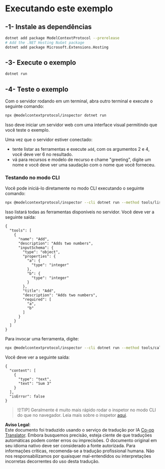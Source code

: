 <!--
CO_OP_TRANSLATOR_METADATA:
{
  "original_hash": "d1954cd45a2563dfea43bfe48cccb0c8",
  "translation_date": "2025-05-17T09:08:57+00:00",
  "source_file": "03-GettingStarted/01-first-server/solution/dotnet/README.md",
  "language_code": "br"
}
-->
# Executando este exemplo

## -1- Instale as dependências

```bash
dotnet add package ModelContextProtocol --prerelease
# Add the .NET Hosting NuGet package
dotnet add package Microsoft.Extensions.Hosting
```

## -3- Execute o exemplo

```bash
dotnet run
```

## -4- Teste o exemplo

Com o servidor rodando em um terminal, abra outro terminal e execute o seguinte comando:

```bash
npx @modelcontextprotocol/inspector dotnet run
```

Isso deve iniciar um servidor web com uma interface visual permitindo que você teste o exemplo.

Uma vez que o servidor estiver conectado:

- tente listar as ferramentas e execute `add`, com os argumentos 2 e 4, você deve ver 6 no resultado.
- vá para recursos e modelo de recurso e chame "greeting", digite um nome e você deve ver uma saudação com o nome que você forneceu.

### Testando no modo CLI

Você pode iniciá-lo diretamente no modo CLI executando o seguinte comando:

```bash
npx @modelcontextprotocol/inspector --cli dotnet run --method tools/list
```

Isso listará todas as ferramentas disponíveis no servidor. Você deve ver a seguinte saída:

```text
{
  "tools": [
    {
      "name": "Add",
      "description": "Adds two numbers",
      "inputSchema": {
        "type": "object",
        "properties": {
          "a": {
            "type": "integer"
          },
          "b": {
            "type": "integer"
          }
        },
        "title": "Add",
        "description": "Adds two numbers",
        "required": [
          "a",
          "b"
        ]
      }
    }
  ]
}
```

Para invocar uma ferramenta, digite:

```bash
npx @modelcontextprotocol/inspector --cli dotnet run --method tools/call --tool-name Add --tool-arg a=1 --tool-arg b=2
```

Você deve ver a seguinte saída:

```text
{
  "content": [
    {
      "type": "text",
      "text": "Sum 3"
    }
  ],
  "isError": false
}
```

> ![!TIP]
> Geralmente é muito mais rápido rodar o inspetor no modo CLI do que no navegador.
> Leia mais sobre o inspetor [aqui](https://github.com/modelcontextprotocol/inspector).

**Aviso Legal**:  
Este documento foi traduzido usando o serviço de tradução por IA [Co-op Translator](https://github.com/Azure/co-op-translator). Embora busquemos precisão, esteja ciente de que traduções automáticas podem conter erros ou imprecisões. O documento original em seu idioma nativo deve ser considerado a fonte autorizada. Para informações críticas, recomenda-se a tradução profissional humana. Não nos responsabilizamos por quaisquer mal-entendidos ou interpretações incorretas decorrentes do uso desta tradução.